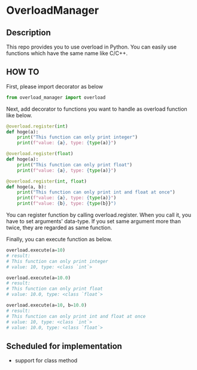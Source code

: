 # OverloadManager

## Description
This repo provides you to use overload in Python.
You can easily use functions which have the same name like C/C++.

## HOW TO
First, please import decorator as below
```python
from overload_manager import overload
```

Next, add decorator to functions you want to handle as overload function like below.
```python
@overload.register(int)
def hoge(a):
    print("This function can only print integer")
    print(f"value: {a}, type: {type(a)}")

@overload.register(float)
def hoge(a):
    print("This function can only print float")
    print(f"value: {a}, type: {type(a)}")

@overload.register(int, float)
def hoge(a, b):
    print("This function can only print int and float at once")
    print(f"value: {a}, type: {type(a)}")
    print(f"value: {b}, type: {type(b}}")
```
You can register function by calling overload.register.
When you call it, you have to set arguments' data-type. If you set same argument more than twice, they are regarded as same function.

Finally, you can execute function as below.
```python
overload.execute(a=10)
# result:
# This function can only print integer
# value: 10, type: <class `int`>

overload.execute(a=10.0)
# result:
# This function can only print float
# value: 10.0, type: <class `float`>

overload.execute(a=10, b=10.0)
# result:
# This function can only print int and float at once
# value: 10, type: <class `int`>
# value: 10.0, type: <class `float`>
```

## Scheduled for implementation
- support for class method
